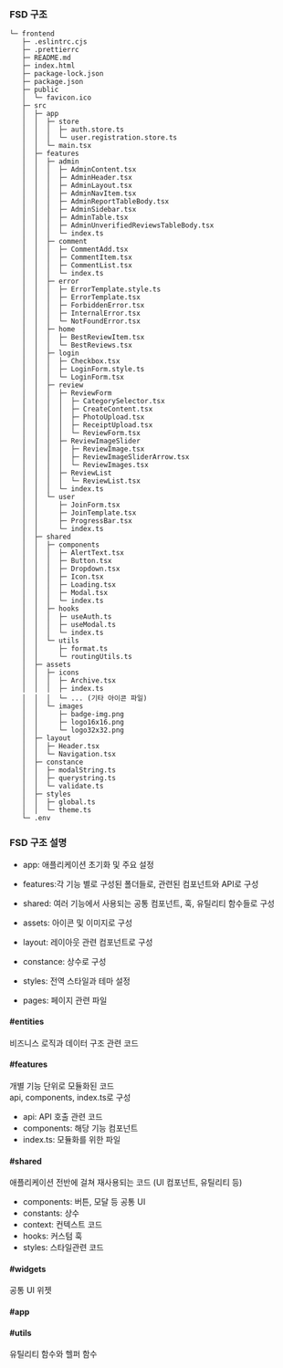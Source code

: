 ### FSD 구조

```
└─ frontend
   ├─ .eslintrc.cjs
   ├─ .prettierrc
   ├─ README.md
   ├─ index.html
   ├─ package-lock.json
   ├─ package.json
   ├─ public
   │  └─ favicon.ico
   ├─ src
   │  ├─ app
   │  │  ├─ store
   │  │  │  ├─ auth.store.ts
   │  │  │  └─ user.registration.store.ts
   │  │  └─ main.tsx
   │  ├─ features
   │  │  ├─ admin
   │  │  │  ├─ AdminContent.tsx
   │  │  │  ├─ AdminHeader.tsx
   │  │  │  ├─ AdminLayout.tsx
   │  │  │  ├─ AdminNavItem.tsx
   │  │  │  ├─ AdminReportTableBody.tsx
   │  │  │  ├─ AdminSidebar.tsx
   │  │  │  ├─ AdminTable.tsx
   │  │  │  ├─ AdminUnverifiedReviewsTableBody.tsx
   │  │  │  └─ index.ts
   │  │  ├─ comment
   │  │  │  ├─ CommentAdd.tsx
   │  │  │  ├─ CommentItem.tsx
   │  │  │  ├─ CommentList.tsx
   │  │  │  └─ index.ts
   │  │  ├─ error
   │  │  │  ├─ ErrorTemplate.style.ts
   │  │  │  ├─ ErrorTemplate.tsx
   │  │  │  ├─ ForbiddenError.tsx
   │  │  │  ├─ InternalError.tsx
   │  │  │  └─ NotFoundError.tsx
   │  │  ├─ home
   │  │  │  ├─ BestReviewItem.tsx
   │  │  │  └─ BestReviews.tsx
   │  │  ├─ login
   │  │  │  ├─ Checkbox.tsx
   │  │  │  ├─ LoginForm.style.ts
   │  │  │  └─ LoginForm.tsx
   │  │  ├─ review
   │  │  │  ├─ ReviewForm
   │  │  │  │  ├─ CategorySelector.tsx
   │  │  │  │  ├─ CreateContent.tsx
   │  │  │  │  ├─ PhotoUpload.tsx
   │  │  │  │  ├─ ReceiptUpload.tsx
   │  │  │  │  └─ ReviewForm.tsx
   │  │  │  ├─ ReviewImageSlider
   │  │  │  │  ├─ ReviewImage.tsx
   │  │  │  │  ├─ ReviewImageSliderArrow.tsx
   │  │  │  │  └─ ReviewImages.tsx
   │  │  │  ├─ ReviewList
   │  │  │  │  └─ ReviewList.tsx
   │  │  │  └─ index.ts
   │  │  └─ user
   │  │     ├─ JoinForm.tsx
   │  │     ├─ JoinTemplate.tsx
   │  │     ├─ ProgressBar.tsx
   │  │     └─ index.ts
   │  ├─ shared
   │  │  ├─ components
   │  │  │  ├─ AlertText.tsx
   │  │  │  ├─ Button.tsx
   │  │  │  ├─ Dropdown.tsx
   │  │  │  ├─ Icon.tsx
   │  │  │  ├─ Loading.tsx
   │  │  │  ├─ Modal.tsx
   │  │  │  └─ index.ts
   │  │  ├─ hooks
   │  │  │  ├─ useAuth.ts
   │  │  │  ├─ useModal.ts
   │  │  │  └─ index.ts
   │  │  └─ utils
   │  │     ├─ format.ts
   │  │     └─ routingUtils.ts
   │  ├─ assets
   │  │  ├─ icons
   │  │  │  ├─ Archive.tsx
   │  │  │  ├─ index.ts
   │  │  │  └─ ... (기타 아이콘 파일)
   │  │  └─ images
   │  │     ├─ badge-img.png
   │  │     ├─ logo16x16.png
   │  │     └─ logo32x32.png
   │  ├─ layout
   │  │  ├─ Header.tsx
   │  │  └─ Navigation.tsx
   │  ├─ constance
   │  │  ├─ modalString.ts
   │  │  ├─ querystring.ts
   │  │  └─ validate.ts
   │  ├─ styles
   │  │  ├─ global.ts
   │  │  └─ theme.ts
   └─ .env

```

### FSD 구조 설명

- app: 애플리케이션 초기화 및 주요 설정

- features:각 기능 별로 구성된 폴더들로, 관련된 컴포넌트와 API로 구성

- shared: 여러 기능에서 사용되는 공통 컴포넌트, 훅, 유틸리티 함수들로 구성

- assets: 아이콘 및 이미지로 구성

- layout: 레이아웃 관련 컴포넌트로 구성

- constance: 상수로 구성

- styles: 전역 스타일과 테마 설정

- pages: 페이지 관련 파일

#### #entities

비즈니스 로직과 데이터 구조 관련 코드

#### #features

개별 기능 단위로 모듈화된 코드  
api, components, index.ts로 구성

- api: API 호출 관련 코드
- components: 해당 기능 컴포넌트
- index.ts: 모듈화를 위한 파일

#### #shared

애플리케이션 전반에 걸쳐 재사용되는 코드 (UI 컴포넌트, 유틸리티 등)

- components: 버튼, 모달 등 공통 UI
- constants: 상수
- context: 컨텍스트 코드
- hooks: 커스텀 훅
- styles: 스타일관련 코드

#### #widgets

공통 UI 위젯

#### #app

#### #utils

유틸리티 함수와 헬퍼 함수

